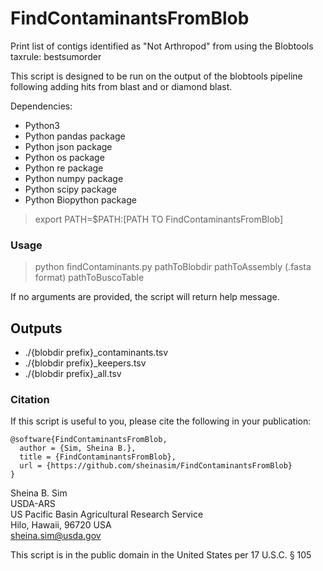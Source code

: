 # FindContaminantsFromBlob 
Print list of contigs identified as "Not Arthropod" from using the Blobtools taxrule: bestsumorder

This script is designed to be run on the output of the blobtools pipeline following adding hits from blast and or diamond blast. 

Dependencies:

* Python3 
* Python pandas package
* Python json package
* Python os package
* Python re package
* Python numpy package
* Python scipy package
* Python Biopython package

> export PATH=$PATH:[PATH TO FindContaminantsFromBlob]  

### Usage
  
> python findContaminants.py pathToBlobdir pathToAssembly (.fasta format)  pathToBuscoTable 

If no arguments are provided, the script will return help message.

## Outputs

* ./{blobdir prefix}\_contaminants.tsv 
* ./{blobdir prefix}\_keepers.tsv 
* ./{blobdir prefix}\_all.tsv

### Citation

If this script is useful to you, please cite the following in your publication:

```
@software{FindContaminantsFromBlob,
  author = {Sim, Sheina B.},
  title = {FindContaminantsFromBlob},
  url = {https://github.com/sheinasim/FindContaminantsFromBlob}
}
```

Sheina B. Sim  
USDA-ARS  
US Pacific Basin Agricultural Research Service  
Hilo, Hawaii, 96720 USA  
sheina.sim@usda.gov  

This script is in the public domain in the United States per 17 U.S.C. § 105
